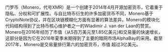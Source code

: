 门罗币（Monero，代号XMR）是一个创建于2014年4月开源加密货币，它着重于隐私、分权和可扩展性。与自比特币衍生的许多加密货币不同，Monero基于CryptoNote协议，并在区块链模糊化方面有显著的算法差异。Monero的模块化代码结构得到了比特币核心维护者之一的Wladimir J. van der Laan的赞赏。Monero在2016年经历了市值（从5百万美元至1.85亿美元)和交易量的快速增长，这部分是因为它在2016年夏季末期得到了主要的暗网市场AlphaBay的采用。截至2017年，Monero是交易量排行第六的加密货币，市值 超过3亿美元。